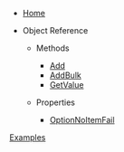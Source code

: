 - [Home](/ "VBA-ExtendedDictionary")
- Object Reference

  - Methods
    - [Add](./ObjectReference/Methods/Add.md "VBA-ExtendedDictionary - Methods - Add")
    - [AddBulk](./ObjectReference/Methods/AddBulk.md "VBA-ExtendedDictionary - Methods - Addbulk")
    - [GetValue](./ObjectReference/Methods/GetValue.md "VBA-ExtendedDictionary - Methods - Getvalue")

  - Properties
    - [OptionNoItemFail](./ObjectReference/Properties/OptionNoItemFail.md "VBA-ExtendedDictionary - Properties - OptionNoItemFail")
 
[Examples](/)